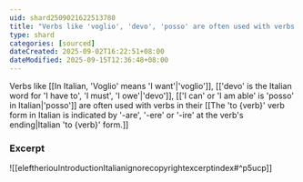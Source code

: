 ```yaml
---
uid: shard2509021622513780
title: "Verbs like 'voglio', 'devo', 'posso' are often used with verbs in their Italian 'to {verb}' form"
type: shard
categories: [sourced]
dateCreated: 2025-09-02T16:22:51+08:00
dateModified: 2025-09-15T12:36:48+08:00
---
```

Verbs like [[In Italian, 'Voglio' means 'I want'|'voglio']], [['devo' is the Italian word for 'I have to', 'I must', 'I owe'|'devo']], [['I can' or 'I am able' is 'posso' in Italian|'posso']] are often used with verbs in their [[The 'to {verb}' verb form in Italian is indicated by '-are', '-ere' or '-ire' at the verb's ending|Italian 'to {verb}' form.]]
### Excerpt
![[eleftheriouIntroductionItalianignorecopyrightexcerptindex#^p5ucp]]